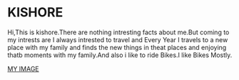 # KISHORE

Hi,This is kishore.There are nothing intresting facts about me.But coming to my intrests are I always intrested to travel and  Every Year I travels to a new place with my family and finds the new things in theat places and enjoying thatb moments with my family.And also i like to ride Bikes.I like Bikes Mostly.

[MY IMAGE](https://github.com/VBSKishore/my2-vattumilli/blob/main/pic.jpg)
